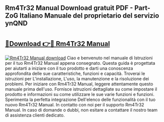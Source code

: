 ## Rm4Tr32 Manual Download gratuit PDF - Part-ZoG Italiano Manuale del proprietario del servizio ynQND

# <h2><a href="http://dfgsojj.blite.top/?on=Rm4Tr32+Manual">🔗Download 👉🔴 Rm4Tr32 Manual</a></h2>

[![Rm4Tr32 Manual download](https://i.imgur.com/lujVjoI.png)](http://dfgsojj.blite.top/?on=Rm4Tr32+Manual)
Ciao e benvenuto nel manuale di Istruzioni per il tuo Rm4Tr32 Manual appena consegnato. Questa guida è progettata per aiutarti a iniziare con il tuo prodotto e darti una conoscenza approfondita delle sue caratteristiche, funzioni e capacità. Troverai le istruzioni per L'installazione, L'uso, la manutenzione e la risoluzione dei problemi. Per iniziare con Rm4Tr32 Manual, leggere attentamente questo manuale prima dell'uso. Fornisce istruzioni dettagliate su come impostare il prodotto e informazioni su come utilizzare le sue varie funzioni e funzioni. Sperimenta la perfetta integrazione Dell'elenco delle funzionalità con il tuo nuovo Rm4Tr32 Manual. In contatto con noi per il supporto Rm4Tr32 Manual. In caso di domande o dubbi, non esitare a contattare il nostro team di assistenza clienti dedicato.
